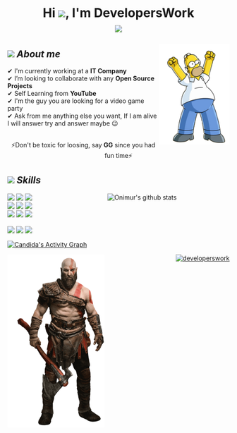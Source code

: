 <h1 align="center">
    Hi 
    <img src="https://media.giphy.com/media/hvRJCLFzcasrR4ia7z/giphy.gif" width="20">, 
    I'm DevelopersWork <br/>

  <a href="https://github.com/DenverCoder1/readme-typing-svg">
    <img src="https://readme-typing-svg.herokuapp.com?center=true&vCenter=true&lines=Computer+Science+Graduate;%22I+am+technology+MAD+!%22&center=true&width=600&height=55">
  </a>
</h1>

<img width="160" align="right" alt="" src="https://raw.githubusercontent.com/DevelopersWork/developerswork/master/resources/The%20Simpsons.png" />

## <img src="https://media.giphy.com/media/ObNTw8Uzwy6KQ/giphy.gif" width="30px"/>&nbsp;***About me***

✔ I'm currently working at a **IT Company** <br>
✔ I’m looking to collaborate with any **Open Source Projects** <br>
✔ Self Learning from **YouTube**<br>
✔ I'm the guy you are looking for a video game party <br>
✔ Ask from me anything else you want, If I am alive I will answer try and answer maybe 😉<br>
<br/>
<p align="center">⚡Don't be toxic for loosing, say <strong>GG</strong> since you had fun time⚡</p>

## <img src = "https://media2.giphy.com/media/QssGEmpkyEOhBCb7e1/giphy.gif?cid=ecf05e47a0n3gi1bfqntqmob8g9aid1oyj2wr3ds3mg700bl&rid=giphy.gif" width="32px"/>&nbsp;***Skills***

<p>
  <a href="https://github.com/developerswork">
    <img width="55%" align="right" alt="Onimur's github stats" src="https://github-readme-stats.vercel.app/api/top-langs/?username=developerswork&layout=compact" />
  </a>

  <!-- Your languages and tools. Be careful with the alignment. 
  You can use this sites to get logos: https://www.vectorlogo.zone or https://simpleicons.org/
  -->
  <code><img width="10%" src="https://www.vectorlogo.zone/logos/linode/linode-ar21.svg"></code>
  <code><img width="10%" src="https://www.vectorlogo.zone/logos/microsoft_azure/microsoft_azure-ar21.svg"></code>
  <code><img width="10%" src="https://www.vectorlogo.zone/logos/google_cloud/google_cloud-ar21.svg"></code>
  <br />
  <code><img width="10%" src="https://www.vectorlogo.zone/logos/firebase/firebase-ar21.svg"></code>
  <code><img width="10%" src="https://www.vectorlogo.zone/logos/visualstudio_code/visualstudio_code-ar21.svg"></code>
  <code><img width="10%" src="https://www.vectorlogo.zone/logos/json/json-ar21.svg"></code>
  <br />
  <code><img width="10%" src="https://www.vectorlogo.zone/logos/mongodb/mongodb-ar21.svg"></code>
  <code><img width="10%" src="https://www.vectorlogo.zone/logos/mysql/mysql-ar21.svg"></code>
  <code><img width="10%" src="https://www.vectorlogo.zone/logos/sqlite/sqlite-ar21.svg"></code>  
  <br />
  <code><img width="10%" src="https://www.vectorlogo.zone/logos/apache_hadoop/apache_hadoop-ar21.svg"></code>
  <code><img width="10%" src="https://www.vectorlogo.zone/logos/apache_spark/apache_spark-ar21.svg"></code>
  <code><img width="10%" src="https://www.vectorlogo.zone/logos/apache_hive/apache_hive-ar21.svg"></code>

  <a href="https://github.com/developerswork">
  <img alt="Candida's Activity Graph" src="https://activity-graph.herokuapp.com/graph?username=developerswork&custom_title=DevelopersWork's%20Contribution%20Graph&theme=github" />
  </a>
</p>

<img width="220" align="left" alt="" src="https://raw.githubusercontent.com/DevelopersWork/developerswork/master/resources/God%20of%20War%20Kratos.png" />

<p align="right"> <a href="https://github.com/ryo-ma/github-profile-trophy"><img src="https://github-profile-trophy.vercel.app/?username=developerswork&theme=gruvbox&row=3&column=2&margin-w=15&margin-h=15" alt="developerswork" /></a> </p>